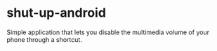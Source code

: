 # shut-up-android
Simple application that lets you disable the multimedia volume of your phone through a shortcut.
